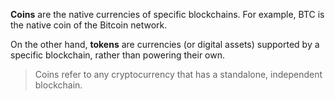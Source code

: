 **Coins** are the native currencies of specific blockchains. For example, BTC is the native coin of the Bitcoin network.

On the other hand, **tokens** are currencies (or digital assets) supported by a specific blockchain, rather than powering their own.

> Coins refer to any cryptocurrency that has a standalone, independent blockchain.